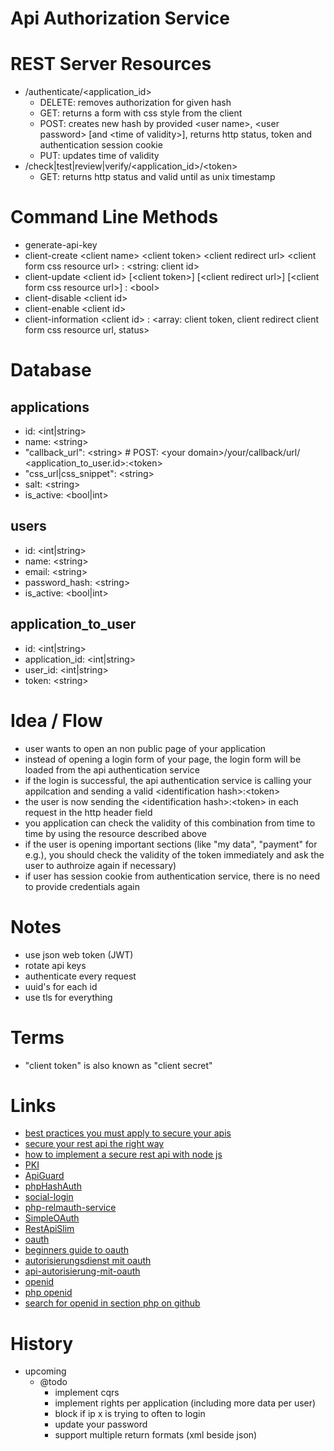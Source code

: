 # Api Authorization Service

# REST Server Resources

* /authenticate/\<application_id>
    * DELETE: removes authorization for given hash 
    * GET: returns a form with css style from the client
    * POST: creates new hash by provided \<user name>, \<user password> [and \<time of validity>], returns http status, token and authentication session cookie
    * PUT: updates time of validity
* /check|test|review|verify/\<application_id>/\<token>
    * GET: returns http status and valid until as unix timestamp

# Command Line Methods

* generate-api-key
* client-create \<client name> \<client token> \<client redirect url> \<client form css resource url> : \<string: client id>
* client-update \<client id> [\<client token>] [\<client redirect url>] [\<client form css resource url>] : \<bool>
* client-disable \<client id>
* client-enable \<client id>
* client-information \<client id> : \<array: client token, client redirect client form css resource url, status>

# Database

## applications

* id: \<int|string>
* name: \<string>
* "callback_url": \<string>  # POST: \<your domain>/your/callback/url/    \<application_to_user.id>:\<token>
* "css_url|css_snippet": \<string>
* salt: \<string>
* is_active: \<bool|int>

## users

* id: \<int|string>
* name: \<string>
* email: \<string>
* password_hash: \<string>
* is_active: \<bool|int>

## application_to_user

* id: \<int|string>
* application_id: \<int|string>
* user_id: \<int|string>
* token: \<string>

# Idea / Flow

* user wants to open an non public page of your application
* instead of opening a login form of your page, the login form will be loaded from the api authentication service
* if the login is successful, the api authentication service is calling your appilcation and sending a valid \<identification hash>:\<token>
* the user is now sending the \<identification hash>:\<token> in each request in the http header field
* you application can check the validity of this combination from time to time by using the resource described above
* if the user is opening important sections (like "my data", "payment" for e.g.), you should check the validity of the token immediately and ask the user to authroize again if necessary)
* if user has session cookie from authentication service, there is no need to provide credentials again

# Notes

* use json web token (JWT)
* rotate api keys
* authenticate every request
* uuid's for each id
* use tls for everything

# Terms

* "client token" is also known as "client secret"

# Links

* [best practices you must apply to secure your apis](http://www.slideshare.net/rnewton/best-practices-you-must-apply-to-secure-your-apis)
* [secure your rest api the right way](http://www.slideshare.net/stormpath/secure-your-rest-api-the-right-way)
* [how to implement a secure rest api with node js](https://stackoverflow.com/questions/15496915/how-to-implement-a-secure-rest-api-with-node-js)
* [PKI](https://de.wikipedia.org/wiki/Public-Key-Infrastruktur)
* [ApiGuard](https://github.com/FakeHeal/API-Guard)
* [phpHashAuth](https://github.com/PTKDev/OpenProtocol-phpHashAuth)
* [social-login](https://github.com/cresjie/social-login)
* [php-relmauth-service](https://github.com/fkooman/php-relmeauth-service)
* [SimpleOAuth](https://github.com/perecedero/SimpleOAuth)
* [RestApiSlim](https://github.com/barman789/rest_api_slim)
* [oauth](http://oauth.net/)
* [beginners guide to oauth](http://hueniverse.com/2007/10/04/beginners-guide-to-oauth-part-i-overview/)
* [autorisierungsdienst mit oauth](http://www.heise.de/developer/artikel/Autorisierungsdienste-mit-OAuth-845382.html)
* [api-autorisierung-mit-oauth](http://www.pc-magazin.de/ratgeber/api-autorisierung-mit-oauth-2-1335680.html)
* [openid](https://github.com/opauth/openid)
* [php openid](https://github.com/openid/php-openid)
* [search for openid in section php on github](https://github.com/search?l=PHP&q=openid&type=Repositories&utf8=%E2%9C%93)

# History

* upcoming
    * @todo
        * implement cqrs
        * implement rights per application (including more data per user)
        * block if ip x is trying to often to login
        * update your password
        * support multiple return formats (xml beside json)
